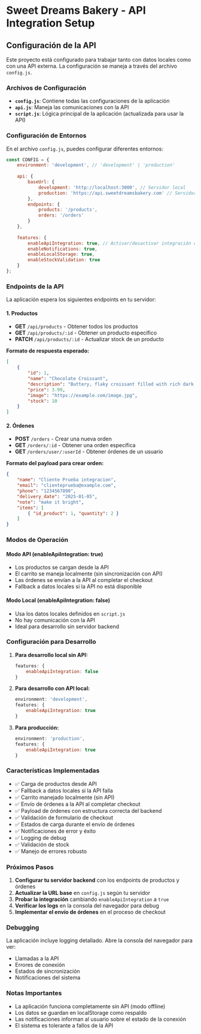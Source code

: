 # Sweet Dreams Bakery - API Integration Setup

## Configuración de la API

Este proyecto está configurado para trabajar tanto con datos locales como con una API externa. La configuración se maneja a través del archivo `config.js`.

### Archivos de Configuración

- **`config.js`**: Contiene todas las configuraciones de la aplicación
- **`api.js`**: Maneja las comunicaciones con la API
- **`script.js`**: Lógica principal de la aplicación (actualizada para usar la API)

### Configuración de Entornos

En el archivo `config.js`, puedes configurar diferentes entornos:

```javascript
const CONFIG = {
    environment: 'development', // 'development' | 'production'
    
    api: {
        baseUrl: {
            development: 'http://localhost:3000', // Servidor local
            production: 'https://api.sweetdreamsbakery.com' // Servidor de producción
        },
        endpoints: {
            products: '/products',
            orders: '/orders'
        }
    },
    
    features: {
        enableApiIntegration: true, // Activar/desactivar integración con API
        enableNotifications: true,
        enableLocalStorage: true,
        enableStockValidation: true
    }
};
```

### Endpoints de la API

La aplicación espera los siguientes endpoints en tu servidor:

#### 1. Productos
- **GET** `/api/products` - Obtener todos los productos
- **GET** `/api/products/:id` - Obtener un producto específico
- **PATCH** `/api/products/:id` - Actualizar stock de un producto

**Formato de respuesta esperado:**
```json
[
    {
        "id": 1,
        "name": "Chocolate Croissant",
        "description": "Buttery, flaky croissant filled with rich dark chocolate",
        "price": 3.99,
        "image": "https://example.com/image.jpg",
        "stock": 10
    }
]
```

#### 2. Órdenes
- **POST** `/orders` - Crear una nueva orden
- **GET** `/orders/:id` - Obtener una orden específica
- **GET** `/orders/user/:userId` - Obtener órdenes de un usuario

**Formato del payload para crear orden:**
```json
{
    "name": "Cliente Prueba integracion",
    "email": "clienteprueba@example.com",
    "phone": "1234567890",
    "delivery_date": "2025-01-05",
    "note": "make it bright",
    "items": [
        { "id_product": 1, "quantity": 2 }
    ]
}
```

### Modos de Operación

#### Modo API (enableApiIntegration: true)
- Los productos se cargan desde la API
- El carrito se maneja localmente (sin sincronización con API)
- Las órdenes se envían a la API al completar el checkout
- Fallback a datos locales si la API no está disponible

#### Modo Local (enableApiIntegration: false)
- Usa los datos locales definidos en `script.js`
- No hay comunicación con la API
- Ideal para desarrollo sin servidor backend

### Configuración para Desarrollo

1. **Para desarrollo local sin API:**
   ```javascript
   features: {
       enableApiIntegration: false
   }
   ```

2. **Para desarrollo con API local:**
   ```javascript
   environment: 'development',
   features: {
       enableApiIntegration: true
   }
   ```

3. **Para producción:**
   ```javascript
   environment: 'production',
   features: {
       enableApiIntegration: true
   }
   ```

### Características Implementadas

- ✅ Carga de productos desde API
- ✅ Fallback a datos locales si la API falla
- ✅ Carrito manejado localmente (sin API)
- ✅ Envío de órdenes a la API al completar checkout
- ✅ Payload de órdenes con estructura correcta del backend
- ✅ Validación de formulario de checkout
- ✅ Estados de carga durante el envío de órdenes
- ✅ Notificaciones de error y éxito
- ✅ Logging de debug
- ✅ Validación de stock
- ✅ Manejo de errores robusto

### Próximos Pasos

1. **Configurar tu servidor backend** con los endpoints de productos y órdenes
2. **Actualizar la URL base** en `config.js` según tu servidor
3. **Probar la integración** cambiando `enableApiIntegration` a `true`
4. **Verificar los logs** en la consola del navegador para debug
5. **Implementar el envío de órdenes** en el proceso de checkout

### Debugging

La aplicación incluye logging detallado. Abre la consola del navegador para ver:
- Llamadas a la API
- Errores de conexión
- Estados de sincronización
- Notificaciones del sistema

### Notas Importantes

- La aplicación funciona completamente sin API (modo offline)
- Los datos se guardan en localStorage como respaldo
- Las notificaciones informan al usuario sobre el estado de la conexión
- El sistema es tolerante a fallos de la API
